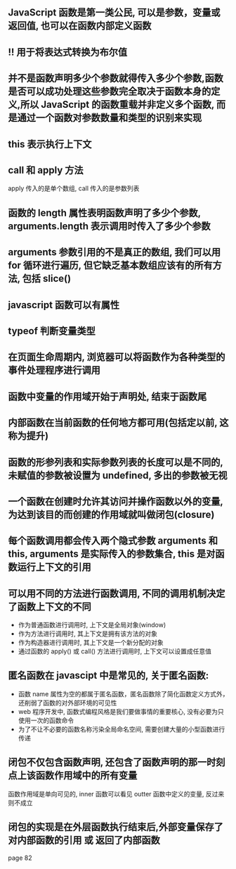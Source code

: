 ## JavaScript 函数是第一类公民, 可以是参数，变量或返回值, 也可以在函数内部定义函数
 
## !! 用于将表达式转换为布尔值
 
## 并不是函数声明多少个参数就得传入多少个参数,函数是否可以成功处理这些参数完全取决于函数本身的定义,所以 JavaScript 的函数重载并非定义多个函数, 而是通过一个函数对参数数量和类型的识别来实现

## this 表示执行上下文
 
## call 和 apply 方法
apply 传入的是单个数组, call 传入的是参数列表

## 函数的 length 属性表明函数声明了多少个参数, arguments.length 表示调用时传入了多少个参数

## arguments 参数引用的不是真正的数组, 我们可以用 for 循环进行遍历, 但它缺乏基本数组应该有的所有方法, 包括 slice()
 
## javascript 函数可以有属性
 
## typeof 判断变量类型
 
## 在页面生命周期内, 浏览器可以将函数作为各种类型的事件处理程序进行调用
 
## 函数中变量的作用域开始于声明处, 结束于函数尾
 
## 内部函数在当前函数的任何地方都可用(包括定以前, 这称为提升)

## 函数的形参列表和实际参数列表的长度可以是不同的, 未赋值的参数被设置为 undefined, 多出的参数被无视
 
## 一个函数在创建时允许其访问并操作函数以外的变量, 为达到该目的而创建的作用域就叫做闭包(closure)
 
## 每个函数调用都会传入两个隐式参数 arguments 和 this, arguments 是实际传入的参数集合, this 是对函数运行上下文的引用
 
## 可以用不同的方法进行函数调用, 不同的调用机制决定了函数上下文的不同
* 作为普通函数进行调用时, 上下文是全局对象(window)
* 作为方法进行调用时, 其上下文是拥有该方法的对象
* 作为构造器进行调用时, 其上下文是一个新分配的对象
* 通过函数的 apply() 或 call() 方法进行调用时, 上下文可以设置成任意值
 
## 匿名函数在 javascipt 中是常见的, 关于匿名函数:
* 函数 name 属性为空的都属于匿名函数，匿名函数除了简化函数定义方式外，还削弱了函数的对外部环境的可见性
* web 程序开发中, 函数式编程风格是我们要做事情的重要核心, 没有必要为只使用一次的函数命令
* 为了不让不必要的函数名称污染全局命名空间, 需要创建大量的小型函数进行传递

## 闭包不仅包含函数声明, 还包含了函数声明的那一时刻点上该函数作用域中的所有变量
函数作用域是单向可见的, inner 函数可以看见 outter 函数中定义的变量, 反过来则不成立
 
## 闭包的实现是在外层函数执行结束后,**外部变量保存了对内部函数的引用** 或 **返回了内部函数**


page 82
 
 

